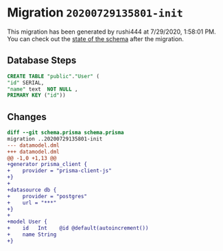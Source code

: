# Migration `20200729135801-init`

This migration has been generated by rushi444 at 7/29/2020, 1:58:01 PM.
You can check out the [state of the schema](./schema.prisma) after the migration.

## Database Steps

```sql
CREATE TABLE "public"."User" (
"id" SERIAL,
"name" text  NOT NULL ,
PRIMARY KEY ("id"))
```

## Changes

```diff
diff --git schema.prisma schema.prisma
migration ..20200729135801-init
--- datamodel.dml
+++ datamodel.dml
@@ -1,0 +1,13 @@
+generator prisma_client {
+    provider = "prisma-client-js"
+}
+
+datasource db {
+    provider = "postgres"
+    url = "***"
+}
+
+model User {
+    id   Int    @id @default(autoincrement())
+    name String
+}
```


